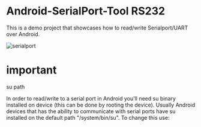 # Android-SerialPort-Tool RS232

This is a demo project that showcases how to read/write  Serialport/UART  over Android.

![serialport](https://github.com/droid-app-dev/Android-SerialPort-Tool/assets/41099218/ed3a2714-7edc-4eb7-9538-1cce9fd74eb4)

# important

su path

In order to read/write to a serial port in Android you'll need su binary installed on device (this can be done by rooting the device). Usually Android devices that has the ability to communicate with serial ports have su installed on the default path "/system/bin/su". To change this use:
